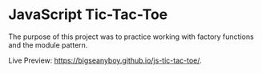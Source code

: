 # JavaScript Tic-Tac-Toe

The purpose of this project was to practice working with factory functions and the module pattern.

Live Preview: https://bigseanyboy.github.io/js-tic-tac-toe/.
